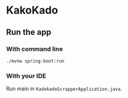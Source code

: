 # KakoKado

## Run the app

### With command line

    ./mvnw spring-boot:run
    
### With your IDE

Run main in `KadokadoScrapperApplication.java`.
